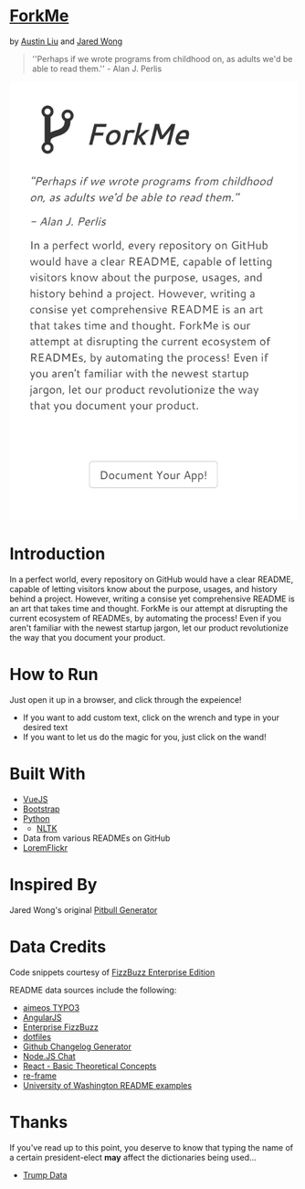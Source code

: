 # [ForkMe](https://aliu139.github.io/forkme/)
by [Austin Liu](https://github.com/aliu139) and [Jared Wong](https://github.com/techlover10)

> ''Perhaps if we wrote programs from childhood on, as adults we'd be able to read them.'' - Alan J. Perlis 

![ForkMe](forkme.png "ForkMe")

# Introduction
In a perfect world, every repository on GitHub would have a clear README, capable of letting visitors know about the purpose, usages, and history behind a project. However, writing a consise yet comprehensive README is an art that takes time and thought. ForkMe is our attempt at disrupting the current ecosystem of READMEs, by automating the process! Even if you aren't familiar with the newest startup jargon, let our product revolutionize the way that you document your product.

# How to Run
Just open it up in a browser, and click through the expeience!
* If you want to add custom text, click on the wrench and type in your desired text
* If you want to let us do the magic for you, just click on the wand!

# Built With
* [VueJS](https://vuejs.org/)
* [Bootstrap](http://getbootstrap.com/)
* [Python](https://www.python.org/)
* * [NLTK](http://www.nltk.org/)
* Data from various READMEs on GitHub
* [LoremFlickr](http://loremflickr.com/)

# Inspired By
Jared Wong's original [Pitbull Generator](https://github.com/techlover10/PitbullGenerator)

# Data Credits
Code snippets courtesy of [FizzBuzz Enterprise Edition](https://github.com/EnterpriseQualityCoding/FizzBuzzEnterpriseEdition)

README data sources include the following:
* [aimeos TYPO3](https://github.com/aimeos/aimeos-typo3/blob/master/README.md)
* [AngularJS](https://github.com/angular/angular.js/blob/master/README.md)
* [Enterprise FizzBuzz](https://github.com/EnterpriseQualityCoding/FizzBuzzEnterpriseEdition/blob/master/README.md)
* [dotfiles](https://github.com/b4b4r07/dotfiles/blob/master/README.md)
* [Github Changelog Generator](https://github.com/skywinder/github-changelog-generator/blob/master/README.md)
* [Node.JS Chat](https://github.com/IgorAntun/node-chat/blob/master/README.md)
* [React - Basic Theoretical Concepts](https://github.com/reactjs/react-basic/blob/master/README.md)
* [re-frame](https://github.com/Day8/re-frame/blob/master/README.md)
* [University of Washington README examples](https://courses.cs.washington.edu/courses/cse326/02wi/homework/hw5/good-readmes.html)

# Thanks
If you've read up to this point, you deserve to know that typing the name of a certain president-elect **may** affect the dictionaries being used...
* [Trump Data](https://github.com/ryanmcdermott/trump-speeches)

